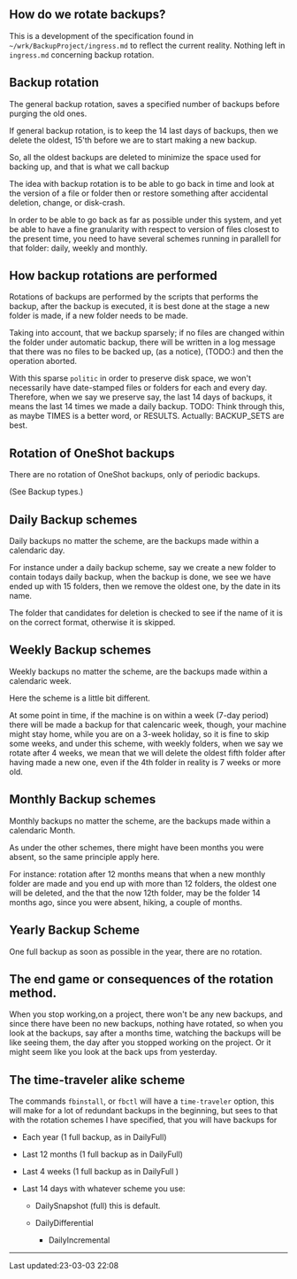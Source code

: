 How do we rotate backups?
--------------------------------------------

This is a development of the specification found in
`~/wrk/BackupProject/ingress.md` to reflect the current
reality. Nothing left in `ingress.md` concerning backup
rotation.

## Backup rotation

The general backup rotation, saves a specified number of
backups before purging the old ones.

If general backup rotation, is to keep the 14 last days
of backups, then we  delete the oldest, 15'th before we are to start
making a new backup.

So, all the oldest backups are deleted to minimize the space
used for backing up, and that is what we call backup

The idea with backup rotation is to be able to go back
in time and look at the version of a file or folder then
or restore something after accidental deletion, change, or
disk-crash.

In order to be able to go back as far as possible under this
system, and yet be able to have a fine granularity with
respect to version of files closest to the present time,
you need to have several schemes running in parallell for
that folder: daily, weekly and monthly.

## How backup rotations are performed

Rotations of backups are performed by the scripts that
performs the backup, after the backup is executed, it is
best done at the stage a new folder is made, if a new folder
needs to be made.

Taking into account, that we backup sparsely; if no files
are changed within the folder under automatic backup, there
will be written in a log message that there was no files to
be backed up, (as a notice), (TODO:) and then the operation
aborted.

With this sparse `politic` in order to preserve disk space,
we won't necessarily have date-stamped files or folders for
each and every day.
Therefore, when we say we preserve say, the last 14 days of
backups, it means the last 14 times we made a daily backup.
TODO: Think through this, as maybe TIMES is a better word,
or RESULTS.
Actually: BACKUP_SETS are best.

## Rotation of OneShot backups

There are no rotation of OneShot backups, only of periodic
backups.

(See Backup types.)

## Daily Backup schemes

Daily backups no matter the scheme, are the backups made
within a calendaric day.

For instance under a daily backup scheme, say we create a
new folder to contain todays daily backup, when the backup
is done, we see we have ended up with 15 folders, then we
remove the oldest one, by the date in its name.

The folder that candidates for deletion is checked to see
if the name of it is on the correct format, otherwise it is
skipped.

## Weekly Backup schemes

Weekly backups no matter the scheme, are the backups made
within a calendaric week.

Here the scheme is a little bit different.

At some point in time, if the machine is on within a week
(7-day period) there will be made a backup for that
calencaric week, though, your machine might stay home, while
you are on a 3-week holiday, so it is fine to skip some
weeks, and under this scheme, with weekly folders, when we
say we rotate after 4 weeks, we mean that we will delete the
oldest fifth folder after having made a new one, even if the
4th folder in reality is 7 weeks or more old.

## Monthly Backup schemes

Monthly backups no matter the scheme, are the backups made
within a calendaric Month.

As under the other schemes, there might have been months you
were absent, so the same principle apply here.

For instance: rotation after 12 months means that when a new
monthly folder are made and you end up with more than 12
folders, the oldest one will be deleted, and the that the
now 12th folder, may be the folder 14 months ago, since you
were absent, hiking, a couple of months.

## Yearly Backup Scheme

One full backup as soon as possible in the year,
there are no rotation.


## The end game  or consequences of the rotation method.

When you stop working,on a project, there won't be any new
backups, and since there have been no new backups, nothing
have rotated, so when you look at the backups, say after a
months time, watching the backups will be like seeing them,
the day after you stopped working on the project. Or it
might seem like you look at the back ups from  yesterday.



## The time-traveler  alike  scheme

The commands `fbinstall`, or `fbctl` will have a
`time-traveler` option, this will make for a lot of redundant
backups in the beginning, but sees to that with the rotation
schemes I have specified, that you will have backups for

* Each year  (1 full backup, as in DailyFull)

* Last 12 months (1 full backup as in DailyFull)

* Last 4 weeks (1 full backup as in DailyFull )

* Last 14 days with whatever scheme you use:

  * DailySnapshot (full) this is default.

  * DailyDifferential

	* DailyIncremental



--------------------------------------
  Last updated:23-03-03 22:08
